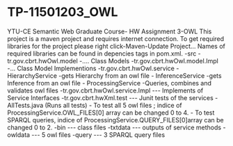 # TP-11501203_OWL
YTU-CE Semantic Web Graduate Course- HW Assignment 3-OWL
This project is a maven project and requires internet connection. 
	To get required libraries for the project please right click-Maven-Update Project...
	Names of required libraries can be found in depencies tags in pom.xml.
-src
	-tr.gov.cbrt.hwOwl.model
		-.... Class Models 
	-tr.gov.cbrt.hwOwl.model.Impl
		-... Class Model Implementions
	-tr.gov.cbrt.hwOwl.service
		- HierarchyService  -gets Hierarchy from an owl file 
		- InferenceService  -gets Inference from an owl file
		- ProcessingService -Queries, combines and validates owl files
	-tr.gov.cbrt.hwOwl.service.Impl
		--- Implements of Service Interfaces
	-tr.gov.cbrt.hwXml.test
		--- Junit tests of the services 
		- AllTests.java (Runs all tests)
		- To test all 5 owl files ; indice of ProcessingService.OWL_FILES[0] array can be changed 0 to 4.
		- To test SPARQL queries, indice of ProcessingService.QUERY_FILES[0]array can be changed 0 to 2.
-bin
		--- class files
-txtdata
		--- outputs of service methods
-owldata
		--- 5 owl files 
-query
		--- 3 SPARQL query files
